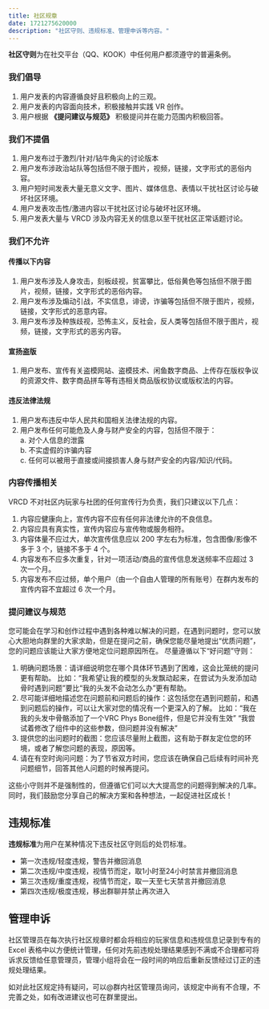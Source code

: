 ```yaml
---
title: 社区规章
date: 1721275620000
description: "社区守则、违规标准、管理申诉等内容。"
---
```


**社区守则**为在社交平台（QQ、KOOK）中任何用户都须遵守的普遍条例。

### 我们倡导

1. 用户发表的内容遵循良好且积极向上的三观。
2. 用户发表的内容面向技术，积极接触并实践 VR 创作。
3. 用户根据 **《提问建议与规范》** 积极提问并在能力范围内积极回答。

### 我们不提倡

1. 用户发布过于激烈/针对/钻牛角尖的讨论版本
2. 用户发布涉政治站队等包括但不限于图片，视频，链接，文字形式的恶俗内容。
3. 用户短时间发表大量无意义文字、图片、媒体信息、表情以干扰社区讨论与破坏社区环境。
4. 用户发表攻击性/激进内容以干扰社区讨论与破坏社区环境。
5. 用户发表大量与 VRCD 涉及内容无关的信息以至干扰社区正常话题讨论。

### 我们不允许

#### 传播以下内容

1. 用户发布涉及人身攻击，刻板歧视，贫富攀比，低俗黄色等包括但不限于图片，视频，链接，文字形式的恶俗内容。
2. 用户发布涉及煽动引战，不实信息，诽谤，诈骗等包括但不限于图片，视频，链接，文字形式的恶意内容。
3. 用户发布涉及种族歧视，恐怖主义，反社会，反人类等包括但不限于图片，视频，链接，文字形式的恶劣内容。

#### 宣扬盗版

1. 用户发布、宣传有关盗模网站、盗模技术、闲鱼数字商品、上传存在版权争议的资源文件、数字商品拼车等有违相关商品版权协议或版权法的内容。

#### 违反法律法规

1. 用户发布违反中华人民共和国相关法律法规的内容。
2. 用户发布任何可能危及人身与财产安全的内容，包括但不限于：  
  a. 对个人信息的泄露  
  b. 不实虚假的诈骗内容  
  c. 任何可以被用于直接或间接损害人身与财产安全的内容/知识/代码。

### 内容传播相关

VRCD 不对社区内玩家与社团的任何宣传行为负责，我们只建议以下几点：

1. 内容应健康向上，宣传内容不应有任何非法律允许的不良信息。
2. 内容应具有真实性，宣传内容应与宣传物或服务相符。
3. 内容体量不应过大，单次宣传信息应以 200 字左右为标准，包含图像/影像不多于 3 个，链接不多于 4 个。
4. 内容发布不应多次重复，针对一项活动/商品的宣传信息发送频率不应超过 3 次一个月。
5. 内容发布不应过频，单个用户（由一个自由人管理的所有账号）在群内发布的宣传内容不宜超过 6 次一个月。

### 提问建议与规范

您可能会在学习和创作过程中遇到各种难以解决的问题，在遇到问题时，您可以放心大胆地向群里的大家求助，但是在提问之前，确保您能尽量地提出“优质问题”，您的问题应该能让大家方便地定位问题原因所在。 尽量遵循以下“好问题”守则：

1. 明确问题场景：请详细说明您在哪个具体环节遇到了困难，这会比笼统的提问更有帮助。 比如：“我希望让我的模型的头发飘动起来，在尝试为头发添加动骨时遇到问题”要比“我的头发不会动怎么办”更有帮助。
2. 尽可能详细地描述您在问题前和问题后的操作：这包括您在遇到问题前，和遇到问题后的操作，可以让大家对您的情况有一个更深入的了解。 比如：“我在我的头发中骨骼添加了一个VRC Phys Bone组件，但是它并没有生效” “我尝试着修改了组件中的这些参数，但问题并没有解决”
3. 提供您的出问题时的截图：您应该尽量附上截图，这有助于群友定位您的环境，或者了解您问题的表现，原因等。
4. 请在有空时询问问题：为了节省双方时间，您应该在确保自己后续有时间补充问题细节，回答其他人问题的时候再提问。

这些小守则并不是强制性的，但遵循它们可以大大提高您的问题得到解决的几率。
同时，我们鼓励您分享自己的解决方案和各种想法，一起促进社区成长！

## 违规标准

**违规标准**为用户在某种情况下违反社区守则后的处罚标准。

- 第一次违规/轻度违规，警告并撤回消息
- 第二次违规/中度违规，视情节而定，取1小时至24小时禁言并撤回消息
- 第三次违规/重度违规，视情节而定，取一天至七天禁言并撤回消息
- 第四次违规/极度违规，移出群聊并禁止再次进入

## 管理申诉

社区管理员在每次执行社区规章时都会将相应的玩家信息和违规信息记录到专有的 Excel 表格中以方便统计管理，任何对先前违规处理结果感到不满或不合理都可将诉求反馈给任意管理员，管理小组将会在一段时间的响应后重新反馈经过订正的违规处理结果。

如对此社区规定持有疑问，可以@群内社区管理员询问，该规定中尚有不合理，不完善之处，如有改进建议也可在群里提出。
